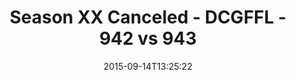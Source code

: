 ---
title: Season XX Canceled - DCGFFL - 942 vs 943
teams_score:
- team: 942
  score: 33
- team: 943
  score: 32
mvp: Howard Yuan (Red), Marcus Kendrick (Silver)
game-ball: ''
sportsperson: ''
season: 11
week: 1
date: '2015-09-14T13:25:22'
pageid: season-11-week-1-942-vs-943
---
